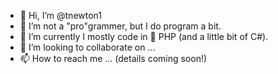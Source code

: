 - 👋 Hi, I’m @tnewton1
- 👀 I’m not a "pro"grammer, but I do program a bit.
- 🌱 I’m currently I mostly code in 🐘 PHP (and a little bit of C#).
- 💞️ I’m looking to collaborate on ...
- 📫 How to reach me ... (details coming soon!)

<!---
tnewton1/tnewton1 is a ✨ special ✨ repository because its `README.md` (this file) appears on your GitHub profile.
You can click the Preview link to take a look at your changes.
--->

